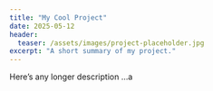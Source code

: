 ```yaml
---
title: "My Cool Project"
date: 2025-05-12
header:
  teaser: /assets/images/project-placeholder.jpg
excerpt: "A short summary of my project."
---
```

Here’s any longer description …a
